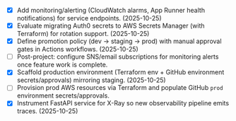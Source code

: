 - [x] Add monitoring/alerting (CloudWatch alarms, App Runner health notifications) for service endpoints. (2025-10-25)
- [x] Evaluate migrating Auth0 secrets to AWS Secrets Manager (with Terraform) for rotation support. (2025-10-25)
- [x] Define promotion policy (dev → staging → prod) with manual approval gates in Actions workflows. (2025-10-25)
- [ ] Post-project: configure SNS/email subscriptions for monitoring alerts once feature work is complete.
- [x] Scaffold production environment (Terraform env + GitHub environment secrets/approvals) mirroring staging. (2025-10-25)
- [ ] Provision prod AWS resources via Terraform and populate GitHub `prod` environment secrets/approvals.
- [x] Instrument FastAPI service for X-Ray so new observability pipeline emits traces. (2025-10-25)
